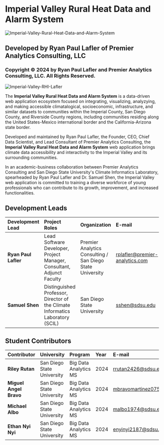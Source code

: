 # Imperial Valley Rural Heat Data and Alarm System

![Imperial-Valley-Rural-Heat-Data-and-Alarm-System](https://github.com/user-attachments/assets/73860703-997e-4005-a38a-0eceb09c427b)


## Developed by Ryan Paul Lafler of Premier Analytics Consulting, LLC

### Copyright © 2024 by Ryan Paul Lafler and Premier Analytics Consulting, LLC. All Rights Reserved.

![Imperial-Valley-RHI-Lafler](https://github.com/user-attachments/assets/a51ec2f1-f08b-4247-9db4-f291789225d0)

The **Imperial Valley Rural Heat Data and Alarm System** is a data-driven web application ecosystem focused on integrating, visualizing, analyzying, and making accessible climatalogical, socioeconomic, infrastructure, and similar datasets to communities within the Imperial County, San Diego County, and Riverside County regions, including communities residing along the United States-Mexico international border and the California-Arizona state border. 

Developed and maintained by Ryan Paul Lafler, the Founder, CEO, Chief Data Scientist, and Lead Consultant of Premier Analytics Consulting, the **Imperial Valley Rural Heat Data and Alarm System** web application brings climate data accessibility and interactivity to the Imperial Valley and its surrounding communities.

In an academic-business collaboration between Premier Analytics Consulting and San Diego State University's Climate Informatics Laboratory, spearheaded by Ryan Paul Lafler and Dr. Samuel Shen, the Imperial Valley web application is committed to training a diverse workforce of young professionals who can contribute to its growth, improvement, and increased functionalities.

<h2>Development Leads</h2>

| Development Lead | Project Roles | Organization | E-mail | Website | LinkedIn |
| :-- | :-- | :-- | :-- | :-- | :-- |
| **Ryan Paul Lafler** | Lead Software Developer, Project Manager, Consultant, Adjunct Faculty | Premier Analytics Consulting / San Diego State University | rplafler@premier-analytics.com | www.Premier-Analytics.com | www.LinkedIn.com/in/RyanPaulLafler |
| **Samuel Shen** | Distinguished Professor, Director of the Climate Informatics Laboratory (SCIL) | San Diego State University | sshen@sdsu.edu | https://Shen.sdsu.edu/ | www.LinkedIn.com/in/Sam-Shen-51725919a/ |



<h2>Student Contributors</h2>

| Contributor | University | Program | Year | E-mail | LinkedIn |
| :-- | :-- | :-- | :-- | :-- | :-- |
| **Riley Rutan** | San Diego State University | Big Data Analytics MS | 2024 | rrutan2426@sdsu.edu | www.LinkedIn.com/in/Riley-Rutan-2a5ba5178 |
| **Miguel Angel Bravo** | San Diego State University | Big Data Analytics MS | 2024 | mbravomartinez0754@sdsu.edu | www.LinkedIn.com/in/Miguel-Angel-Bravo/ |
| **Michael Albo** | San Diego State University | Big Data Analytics MS | 2024 | malbo1974@sdsu.edu | www.LinkedIn.com/in/Michael-Albo-55b74b196 |
| **Ethan Nyi Nyi** | San Diego State University | Big Data Analytics MS | 2024 | enyinyi2187@sdsu.edu | https://www.linkedin.com/in/nyi-nyi/ |
